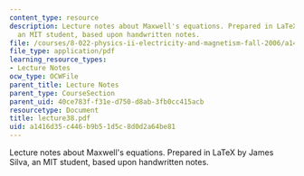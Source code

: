 ```yaml
---
content_type: resource
description: Lecture notes about Maxwell's equations. Prepared in LaTeX by James Silva,
  an MIT student, based upon handwritten notes.
file: /courses/8-022-physics-ii-electricity-and-magnetism-fall-2006/a1416d35c446b9b51d5c8d0d2a64be81_lecture38.pdf
file_type: application/pdf
learning_resource_types:
- Lecture Notes
ocw_type: OCWFile
parent_title: Lecture Notes
parent_type: CourseSection
parent_uid: 40ce783f-f31e-d750-d8ab-3fb0cc415acb
resourcetype: Document
title: lecture38.pdf
uid: a1416d35-c446-b9b5-1d5c-8d0d2a64be81
---
```

Lecture notes about Maxwell's equations. Prepared in LaTeX by James Silva, an MIT student, based upon handwritten notes.

